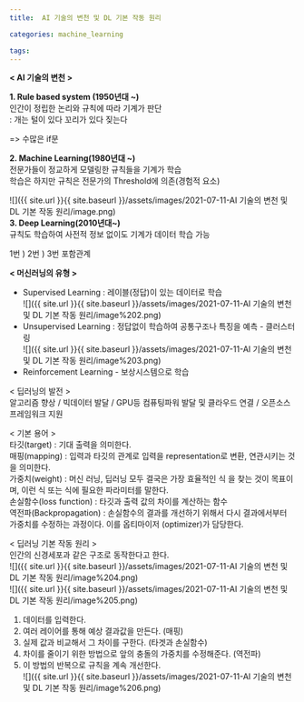 ```yaml
---
title:  AI 기술의 변천 및 DL 기본 작동 원리

categories: machine_learning

tags: 
---
```


  
  
**< AI 기술의 변천 >**  
   
**1. Rule based system (1950년대 ~)**  
인간이 정립한 논리와 규칙에 따라 기계가 판단  
: 개는 털이 있다 꼬리가 있다 짖는다  
   
=> 수많은 if문  
   
**2. Machine Learning(1980년대 ~)**  
전문가들이 정교하게 모델링한 규칙들을 기계가 학습  
학습은 하지만 규칙은 전문가의 Threshold에 의존(경험적 요소)  
   
![]({{ site.url }}{{ site.baseurl }}/assets/images/2021-07-11-AI 기술의 변천 및 DL 기본 작동 원리/image.png)  
**3. Deep Learning(2010년대~)**  
규칙도 학습하여 사전적 정보 없이도 기계가 데이터 학습 가능  
   
1번 ) 2번 ) 3번 포함관계  
   
**< 머신러닝의 유형 >**  
- Supervised Learning : 레이블(정답)이 있는 데이터로 학습  
![]({{ site.url }}{{ site.baseurl }}/assets/images/2021-07-11-AI 기술의 변천 및 DL 기본 작동 원리/image%202.png)  
- Unsupervised Learning : 정답없이 학습하여 공통구조나 특징을 예측 - 클러스터링  
![]({{ site.url }}{{ site.baseurl }}/assets/images/2021-07-11-AI 기술의 변천 및 DL 기본 작동 원리/image%203.png)  
- Reinforcement Learning - 보상시스템으로 학습  
   
< 딥러닝의 발전 >  
알고리즘 향상 / 빅데이터 발달 / GPU등 컴퓨팅파워 발달 및 클라우드 연결 / 오픈소스 프레임워크 지원  
   
< 기본 용어 >  
타깃(target) : 기대 출력을 의미한다.  
매핑(mapping) : 입력과 타깃의 관계로 입력을 representation로 변환, 연관시키는 것을 의미한다.   
가중치(weight) : 머신 러닝, 딥러닝 모두 결국은 가장 효율적인 식 을 찾는 것이 목표이며, 이런 식 또는 식에 필요한 파라미터를 말한다.  
손실함수(loss function) : 타깃과 출력 값의 차이를 계산하는 함수   
역전파(Backpropagation) : 손실함수의 결과를 개선하기 위해서 다시 결과에서부터 가중치를 수정하는 과정이다. 이를 옵티마이저 (optimizer)가 담당한다.   
   
< 딥러닝 기본 작동 원리 >  
인간의 신경세포과 같은 구조로 동작한다고 한다.  
![]({{ site.url }}{{ site.baseurl }}/assets/images/2021-07-11-AI 기술의 변천 및 DL 기본 작동 원리/image%204.png)  
![]({{ site.url }}{{ site.baseurl }}/assets/images/2021-07-11-AI 기술의 변천 및 DL 기본 작동 원리/image%205.png)  
1. 데이터를 입력한다.  
2. 여러 레이어를 통해 예상 결과값을 만든다. (매핑)  
3. 실제 값과 비교해서 그 차이를 구한다. (타겟과 손실함수)  
4. 차이를 줄이기 위한 방법으로 앞의 충돌의 가중치를 수정해준다. (역전파)  
5. 이 방법의 반복으로 규칙을 계속 개선한다.  
![]({{ site.url }}{{ site.baseurl }}/assets/images/2021-07-11-AI 기술의 변천 및 DL 기본 작동 원리/image%206.png)  

